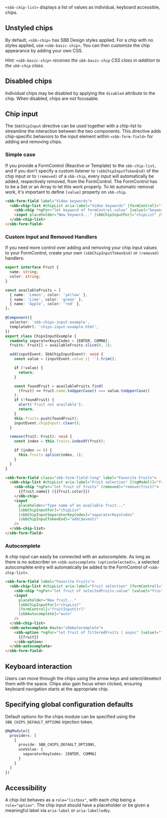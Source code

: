 `<sbb-chip-list>` displays a list of values as individual, keyboard accessible, chips.

<!-- example({"example": "chips-overview",
              "file": "chips-overview-example.html"}) -->

## Unstyled chips

By default, `<sbb-chip>` has SBB Design styles applied. For a chip with no styles applied,
use `<sbb-basic-chip>`. You can then customize the chip appearance by adding your own CSS.

_Hint: `<sbb-basic-chip>` receives the `sbb-basic-chip` CSS class in addition to the `sbb-chip` class._

## Disabled chips

Individual chips may be disabled by applying the `disabled` attribute to the chip. When disabled,
chips are not focusable.

## Chip input

The `SbbChipInput` directive can be used together with a chip-list to streamline the interaction
between the two components. This directive adds chip-specific behaviors to the input element
within `<sbb-form-field>` for adding and removing chips.

### Simple case

If you provide a FormControl (Reactive or Template) to the `sbb-chip-list`, and if you don't specify
a custom listener to `(sbbChipInputTokenEnd)` of the chip input or to `(removed)` of a `sbb-chip`, every
input will automatically be added, respectively removed, from the FormControl. The FormControl has
to be a Set or an Array to let this work properly. To let automatic removal work, it's important
to define `[value]` property on `sbb-chip`.

```html
<sbb-form-field label="Video keywords">
  <sbb-chip-list #chipList aria-label="Video keywords" [formControl]="formControl">
    <sbb-chip *ngFor="let keyword of formControl.value" [value]="keyword"> {{keyword}} </sbb-chip>
    <input placeholder="New keyword..." [sbbChipInputFor]="chipList" />
  </sbb-chip-list>
</sbb-form-field>
```

### Custom Input and Removed Handlers

If you need more control over adding and removing your chip input values to your FormControl,
create your own `(sbbChipInputTokenEnd)` or `(removed)` handlers:

```ts
export interface Fruit {
  name: string;
  color: string;
}

const availableFruits = [
  { name: 'Lemon', color: 'yellow' },
  { name: 'Lime', color: 'green' },
  { name: 'Apple', color: 'red' },
];

@Component({
  selector: 'sbb-chips-input-example',
  templateUrl: 'chips-input-example.html',
})
export class ChipsInputExample {
  readonly separatorKeysCodes = [ENTER, COMMA];
  fruits: Fruit[] = availableFruits.slice(0, 1);

  add(inputEvent: SbbChipInputEvent): void {
    const value = (inputEvent.value || '').trim();

    if (!value) {
      return;
    }

    const foundFruit = availableFruits.find(
      (fruit) => fruit.name.toUpperCase() === value.toUpperCase()
    );
    if (!foundFruit) {
      alert('fruit not available');
      return;
    }
    this.fruits.push(foundFruit);
    inputEvent.chipInput!.clear();
  }

  remove(fruit: Fruit): void {
    const index = this.fruits.indexOf(fruit);

    if (index >= 0) {
      this.fruits.splice(index, 1);
    }
  }
}
```

```html
<sbb-form-field class="sbb-form-field-long" label="Favorite Fruits">
  <sbb-chip-list #chipList aria-label="Fruit selection" [(ngModel)]="fruits">
    <sbb-chip *ngFor="let fruit of fruits" (removed)="remove(fruit)">
      {{fruit.name}} ({{fruit.color}})
    </sbb-chip>
    <input
      placeholder="Type name of an available fruit..."
      [sbbChipInputFor]="chipList"
      [sbbChipInputSeparatorKeyCodes]="separatorKeysCodes"
      (sbbChipInputTokenEnd)="add($event)"
    />
  </sbb-chip-list>
</sbb-form-field>
```

### Autocomplete

A chip input can easily be connected with an autocomplete.
As long as there is no subscriber on `<sbb-autocomplete (optionSelected)>`,
a selected autocomplete entry will automatically be added to the FormControl of `<sbb-chip-list>`.

```html
<sbb-form-field label="Favorite Fruits">
  <sbb-chip-list #chipList aria-label="Fruit selection" [formControl]="selectedFruits">
    <sbb-chip *ngFor="let fruit of selectedFruits.value" [value]="fruit"> {{fruit}} </sbb-chip>
    <input
      placeholder="New fruit..."
      [sbbChipInputFor]="chipList"
      [formControl]="fruitInputCtrl"
      [sbbAutocomplete]="auto"
    />
  </sbb-chip-list>
  <sbb-autocomplete #auto="sbbAutocomplete">
    <sbb-option *ngFor="let fruit of filteredFruits | async" [value]="fruit">
      {{fruit}}
    </sbb-option>
  </sbb-autocomplete>
</sbb-form-field>
```

## Keyboard interaction

Users can move through the chips using the arrow keys and select/deselect them with the space. Chips
also gain focus when clicked, ensuring keyboard navigation starts at the appropriate chip.

## Specifying global configuration defaults

Default options for the chips module can be specified using the `SBB_CHIPS_DEFAULT_OPTIONS`
injection token.

```ts
@NgModule({
  providers: [
    {
      provide: SBB_CHIPS_DEFAULT_OPTIONS,
      useValue: {
        separatorKeyCodes: [ENTER, COMMA]
      }
    }
  ]
})
```

## Accessibility

A chip-list behaves as a `role="listbox"`, with each chip being a `role="option"`. The chip input
should have a placeholder or be given a meaningful label via `aria-label` or `aria-labelledby`.
